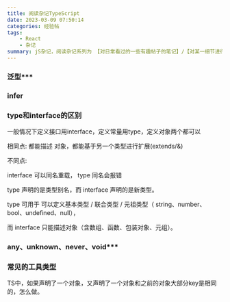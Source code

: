 ```yaml
---
title: 阅读杂记TypeScript
date: 2023-03-09 07:50:14
categories: 经验帖
tags:
    - React
    - 杂记
summary: jS杂记，阅读杂记系列为 【对日常看过的一些有趣帖子的笔记】/【对某一细节进行搜索深入了解后的分析】/【对某一技术原理架构分析后的脑图】，总贴记录 待研究的知识点 及 小知识点，分贴记录大知识点
---
```



### 泛型***

### infer

### type和interface的区别

一般情况下定义接口用interface，定义常量用type，定义对象两个都可以

相同点: 都能描述 对象，都能基于另一个类型进行扩展(extends/&)

不同点: 

interface 可以同名重载， type 同名会报错

type 声明的是类型别名，而 interface 声明的是新类型。

type 可用于 可以定义基本类型 / 联合类型 / 元祖类型（ string、number、bool、undefined、null），

而 interface 只能描述对象（含数组、函数、包装对象、元组）。

### any、unknown、never、void***

### 常见的工具类型

TS中，如果声明了一个对象，又声明了一个对象和之前的对象大部分key是相同的，怎么做。